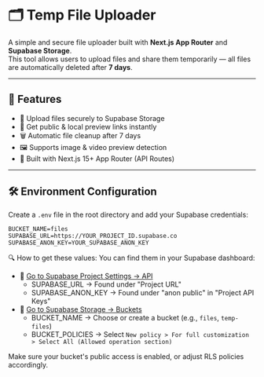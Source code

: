 # 🗂️ Temp File Uploader

A simple and secure file uploader built with **Next.js App Router** and **Supabase Storage**.  
This tool allows users to upload files and share them temporarily — all files are automatically deleted after **7 days**.

---

## 🚀 Features

- 🔐 Upload files securely to Supabase Storage
- 📎 Get public & local preview links instantly
- 🗑️ Automatic file cleanup after 7 days
- 🖼️ Supports image & video preview detection
- 🧩 Built with Next.js 15+ App Router (API Routes)

---

## 🛠️ Environment Configuration

Create a `.env` file in the root directory and add your Supabase credentials:

```env
BUCKET_NAME=files
SUPABASE_URL=https://YOUR_PROJECT_ID.supabase.co
SUPABASE_ANON_KEY=YOUR_SUPABASE_ANON_KEY
```

🔍 How to get these values:
You can find them in your Supabase dashboard:
- 🔗 [Go to Supabase Project Settings → API](https://supabase.com/dashboard/project/YOUR_PROJECT_ID/storage/buckets/temp-files?showConnect=true)
    - SUPABASE_URL → Found under "Project URL"
    - SUPABASE_ANON_KEY → Found under "anon public" in "Project API Keys"
- 🔗 [Go to Supabase Storage → Buckets](https://supabase.com/dashboard/project/YOUR_PROJECT_ID/settings/api-keys)
    - BUCKET_NAME → Choose or create a bucket (e.g., `files`, `temp-files`)
    - BUCKET_POLICIES → Select `New policy > For full customization > Select All (Allowed operation section)`

Make sure your bucket's public access is enabled, or adjust RLS policies accordingly.
